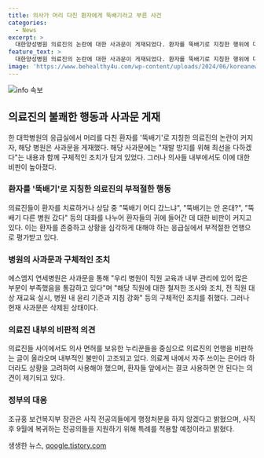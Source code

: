 ```yaml
---
title: 의사가 머리 다친 환자에게 뚝배기라고 부른 사건
categories:
  - News
excerpt: >
  대한양성병원 의료진의 논란에 대한 사과문이 게재되었다. 환자를 뚝배기로 지칭한 행위에 대해 공개적으로 사과하며, 재발 방지를 위한 노력을 약속했다. 해당 사건은 병원 내부뿐만 아니라 의사들 사이에서도 비판을 받고 있으며, 보건복지부 장관은 행정처분을 하지 않겠다는 입장을 밝히고 있다. 후속 조치로는 직원에 대한 조사와 재교육, 윤리 기준과 지침 강화 등이 예상된다. 의정 갈등이 계속되는 가운데, 전공의들의 복귀를 돕기 위한 대책이 마련되고 있지만 논란은 여전한 상태다.
feature_text: >
  대한양성병원 의료진의 논란에 대한 사과문이 게재되었다. 환자를 뚝배기로 지칭한 행위에 대해 공개적으로 사과하며, 재발 방지를 위한 노력을 약속했다. 해당 사건은 병원 내부뿐만 아니라 의사들 사이에서도 비판을 받고 있으며, 보건복지부 장관은 행정처분을 하지 않겠다는 입장을 밝히고 있다. 후속 조치로는 직원에 대한 조사와 재교육, 윤리 기준과 지침 강화 등이 예상된다. 의정 갈등이 계속되는 가운데, 전공의들의 복귀를 돕기 위한 대책이 마련되고 있지만 논란은 여전한 상태다.
image: 'https://www.behealthy4u.com/wp-content/uploads/2024/06/koreanews.jpg'
---
```


<p><img src="https://www.behealthy4u.com/wp-content/uploads/2024/06/koreanews.jpg" alt="info 속보" /></p>

<h2 data-ke-size="size26">의료진의 불쾌한 행동과 사과문 게재</h2>

<p data-ke-size="size16">한 대학병원의 응급실에서 머리를 다친 환자를 '뚝배기'로 지칭한 의료진의 논란이 커지자, 해당 병원은 사과문을 게재했다. 해당 사과문에는 "재발 방지를 위해 최선을 다하겠다"는 내용과 함께 구체적인 조치가 담겨 있었다. 그러나 의사들 내부에서도 이에 대한 비판이 높아졌다.</p>

<h3>환자를 '뚝배기'로 지칭한 의료진의 부적절한 행동</h3>

<p data-ke-size="size16">의료진들이 환자를 치료하거나 상담 중 "뚝배기 어디 갔느냐", "뚝배기는 안 온대?", "뚝배기 다른 병원 갔다" 등의 대화를 나누어 환자들의 귀에 들어간 데 대한 비판이 커지고 있다. 이는 환자를 존중하고 상황을 심각하게 대해야 하는 응급실에서 부적절한 언행으로 평가받고 있다.</p>

<h3>병원의 사과문과 구체적인 조치</h3>

<p data-ke-size="size16">에스엠지 연세병원은 사과문을 통해 "우리 병원이 직원 교육과 내부 관리에 있어 많은 부분이 부족했음을 통감하고 있다"며 "해당 직원에 대한 철저한 조사와 조치, 전 직원 대상 재교육 실시, 병원 내 윤리 기준과 지침 강화" 등의 구체적인 조치를 취했다. 그러나 현재 사과문은 삭제된 상태이다.</p>

<h3>의료진 내부의 비판적 의견</h3>

<p data-ke-size="size16">의료진들 사이에서도 의사 면허를 보유한 누리꾼들을 중심으로 의료진의 언행을 비판하는 글이 올라오며 내부적인 불만이 고조되고 있다. 의료계 내에서 자주 쓰이는 은어라 하더라도 상황을 고려하여 사용해야 했으며, 환자들 앞에서는 결코 사용하면 안 된다는 의견이 제기되고 있다.</p>

<h3>정부의 대응</h3>

<p data-ke-size="size16">조규홍 보건복지부 장관은 사직 전공의들에게 행정처분을 하지 않겠다고 밝혔으며, 사직 후 9월에 복귀하는 전공의들을 지원하기 위해 특례를 적용할 예정이라고 밝혔다.</p>
생생한 뉴스, <a href="https://qoogle.tistory.com" rel="dofollow">qoogle.tistory.com</a>


